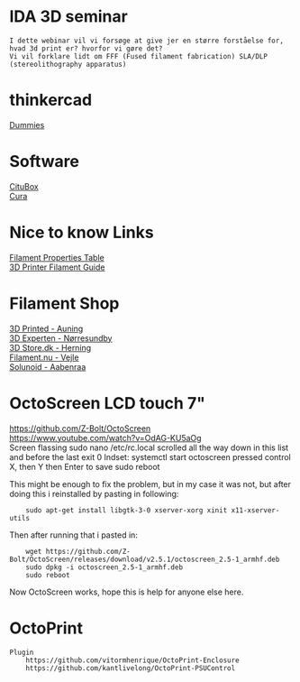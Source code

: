 # IDA 3D seminar
	I dette webinar vil vi forsøge at give jer en større forståelse for, hvad 3d print er? hvorfor vi gøre det?
	Vi vil forklare lidt om FFF (Fused filament fabrication) SLA/DLP (stereolithography apparatus)
	
# thinkercad
[Dummies](https://www.dummies.com/article/technology/software/design-software/autocad/tinkercad-for-dummies-cheat-sheet-268314/) <br>

# Software
[CituBox](https://www.chitubox.com/en/download/chitubox-free)<br>
[Cura](https://ultimaker.com/software/ultimaker-cura)<br>
	
# Nice to know Links
[Filament Properties Table](https://www.simplify3d.com/support/materials-guide/properties-table/)<br>
[3D Printer Filament Guide](https://www.3dmakerengineering.com/blogs/3d-printing/3d-printer-filament-guide)<br>
	
# Filament Shop
[3D Printed - Auning](https://www.3dprinted.dk/)<br>
[3D Experten - Nørresundby](https://3deksperten.dk/)<br>
[3D Store.dk - Herning](https://3dstore.dk/)<br>
[Filament.nu - Vejle](https://filament.nu/da/)<br>
[Solunoid - Aabenraa](https://www.solunoid.dk/)<br>

# OctoScreen LCD touch 7"
https://github.com/Z-Bolt/OctoScreen <br>
https://www.youtube.com/watch?v=OdAG-KU5aOg <br>
	Screen flassing
		sudo nano /etc/rc.local
			scrolled all the way down in this list and before the last exit 0
		Indset:
		systemctl start octoscreen
			pressed control X, then Y then Enter to save
		sudo reboot

This might be enough to fix the problem, but in my case it was not, but after doing this i reinstalled
by pasting in following:

		sudo apt-get install libgtk-3-0 xserver-xorg xinit x11-xserver-utils

Then after running that i pasted in:

		wget https://github.com/Z-Bolt/OctoScreen/releases/download/v2.5.1/octoscreen_2.5-1_armhf.deb
		sudo dpkg -i octoscreen_2.5-1_armhf.deb
		sudo reboot

Now OctoScreen works, hope this is help for anyone else here.

# OctoPrint
	Plugin
		https://github.com/vitormhenrique/OctoPrint-Enclosure
		https://github.com/kantlivelong/OctoPrint-PSUControl
		